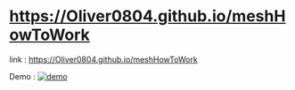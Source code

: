# https://Oliver0804.github.io/meshHowToWork

link : https://Oliver0804.github.io/meshHowToWork

Demo : 
[![demo](https://github.com/user-attachments/assets/3752c385-1914-44c9-847b-4662f635674b)](https://www.youtube.com/watch?v=StTqXEQ2l-Y "Everything Is AWESOME")
